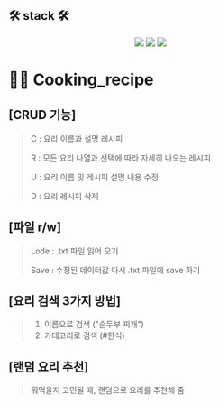 ## 🛠 stack 🛠

<div align="center">
      <img src="https://img.shields.io/badge/C-239DFF?style=flat-square&logo=c&logoColor=white"/>
      <img src="https://img.shields.io/badge/vscode-007ACC?style=flat-square&logo=visualstudiocode&logoColor=white"/>
      <img src="https://img.shields.io/badge/github-181717?style=flat-square&logo=github&logoColor=white"/>
</div>


# 🧑‍🍳 Cooking_recipe 

## [CRUD 기능]
> C : 요리 이름과 설명 레시피
>
> R : 모든 요리 나열과 선택에 따라 자세히 나오는 레시피
>
> U : 요리 이름 및 레시피 설명 내용 수정
>
> D : 요리 레시피 삭제

## [파일 r/w]
> Lode : .txt 파일 읽어 오기
>
> Save : 수정된 데이터값 다시 .txt 파일에 save 하기

## [요리 검색 3가지 방법]
> 1. 이름으로 검색 ("순두부 찌개")
> 2. 카테고리로 검색 (#한식)

## [랜덤 요리 추천]
> 뭐먹을지 고민될 때, 랜덤으로 요리를 추천해 줌
